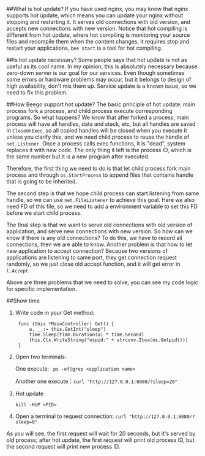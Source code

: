 ##What is hot update?
If you have used nginx, you may know that nginx supports hot update, which means you can update your nginx without stopping and restarting it. It serves old connections with old version, and accepts new connections with new version. Notice that hot compiling is different from hot update, where hot compiling is monitoring your source files and recompile them when the content changes, it requires stop and restart your applications, `bee start` is a tool for hot compiling.

##Is hot update necessary?
Some people says that hot update is not as useful as its cool name. In my opinion, this is absolutely necessary because zero-down server is our goal for our services. Even though sometimes some errors or hardware problems may occur, but it belongs to design of high availability, don't mix them up. Service update is a known issue, so we need to fix this problem.

##How Beego support hot update?
The basic principle of hot update: main process fork a process, and child process execute corresponding programs. So what happens? We know that after forked a process, main process will have all handles, data and stack, etc, but all handles are saved in `CloseOnExec`, so all copied handles will be closed when you execute it unless you clarify this, and we need child process to reuse the handle of `net.Listener`. Once a process calls exec functions, it is "dead", system replaces it with new code. The only thing it left is the process ID, which is the same number but it is a new program after executed.

Therefore, the first thing we need to do is that let child process fork main process and through `os.StartProcess` to append files that contains handle that is going to be inherited.

The second step is that we hope child process can start listening from same handle, so we can use `net.FileListener` to achieve this goal. Here we also need FD of this file, so we need to add a environment variable to set this FD before we start child process.

The final step is that we want to serve old connections with old version of application, and serve new connections with new version. So how can we know if there is any old connections? To do this, we have to record all connections, then we are able to know. Another problem is that how to let new application to accept connection? Because two versions of applications are listening to same port, they get connection request randomly, so we just close old accept function, and it will get error in `l.Accept`.

Above are three problems that we need to solve, you can see my code logic for specific implementation.

##Show time

1. Write code in your Get method:

		func (this *MainController) Get() {
			a, _ := this.GetInt("sleep")
			time.Sleep(time.Duration(a) * time.Second)
			this.Ctx.WriteString("ospid:" + strconv.Itoa(os.Getpid()))
		}

2. Open two terminals:
   
	One execute: ` ps -ef|grep <application name>`
	
	Another one execute：`curl "http://127.0.0.1:8080/?sleep=20"`
	
3. Hot update

	`kill -HUP <PID>`
	
4. Open a terminal to request connection: `curl "http://127.0.0.1:8080/?sleep=0"`	

As you will see, the first request will wait for 20 seconds, but it's served by old process; after hot update, the first request will print old process ID, but the second request will print new process ID.